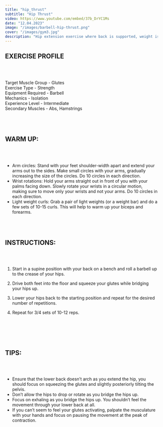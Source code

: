 ```yaml
---
title: "hip_thrust"
subtitle: "Hip Thrust"
video: https://www.youtube.com/embed/37b_DrYC1Ms
date: "12.04.2023"
image: "/images/barbell-hip-thrust.png"
cover: "/images/gym3.jpg"
description: "Hip extension exercise where back is supported, weight is loaded on hips, lifting and lowering to target glutes and hamstrings."
---
```


## EXERCISE PROFILE

&nbsp;  
&nbsp;

Target Muscle Group -
Glutes  
Exercise Type - Strength  
Equipment Required - Barbell  
Mechanics - Isolation  
Experience Level - Intermediate  
Secondary Muscles -
Abs, Hamstrings
&nbsp;  
&nbsp;  
&nbsp;  
&nbsp;

## WARM UP:

&nbsp;  
&nbsp;

- Arm circles: Stand with your feet shoulder-width apart and extend your arms out to the sides. Make small circles with your arms, gradually increasing the size of the circles. Do 10 circles in each direction.
- Wrist rotations: Hold your arms straight out in front of you with your palms facing down. Slowly rotate your wrists in a circular motion, making sure to move only your wrists and not your arms. Do 10 circles in each direction.
- Light weight curls: Grab a pair of light weights (or a weight bar) and do a few sets of 10-15 curls. This will help to warm up your biceps and forearms.
  &nbsp;  
  &nbsp;  
  &nbsp;  
  &nbsp;

## INSTRUCTIONS:

&nbsp;  
&nbsp;

1. Start in a supine position with your back on a bench and roll a barbell up to the crease of your hips.
2. Drive both feet into the floor and squeeze your glutes while bridging your hips up.
3. Lower your hips back to the starting position and repeat for the desired number of repetitions.
4. Repeat for 3/4 sets of 10-12 reps.

   &nbsp;  
   &nbsp;  
   &nbsp;  
   &nbsp;

## TIPS:

&nbsp;  
&nbsp;

- Ensure that the lower back doesn’t arch as you extend the hip, you should focus on squeezing the glutes and slightly posteriorly tilting the pelvis.
- Don’t allow the hips to drop or rotate as you bridge the hips up.
- Focus on exhaling as you bridge the hips up. You shouldn’t feel the movement through your lower back at all.
- If you can’t seem to feel your glutes activating, palpate the musculature with your hands and focus on pausing the movement at the peak of contraction.
  &nbsp;  
   &nbsp;  
   &nbsp;  
   &nbsp;
